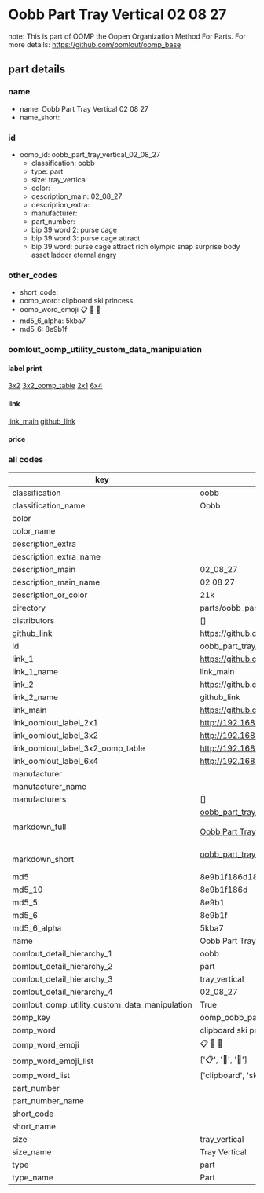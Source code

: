# Oobb Part Tray Vertical 02 08 27  

note: This is part of OOMP the Oopen Organization Method For Parts. For more details: https://github.com/oomlout/oomp_base

##  part details





### name
* name: Oobb Part Tray Vertical 02 08 27
* name_short: 
### id
* oomp_id: oobb_part_tray_vertical_02_08_27
  * classification: oobb
  * type: part
  * size: tray_vertical
  * color: 
  * description_main: 02_08_27
  * description_extra: 
  * manufacturer: 
  * part_number: 
  * bip 39 word 2: purse cage
  * bip 39 word 3: purse cage attract
  * bip 39 word: purse cage attract rich olympic snap surprise body asset ladder eternal angry

### other_codes
* short_code: 
* oomp_word: clipboard ski princess
* oomp_word_emoji :clipboard: :ski: :princess:
* md5_6_alpha: 5kba7
* md5_6: 8e9b1f






### oomlout_oomp_utility_custom_data_manipulation
#### label print
[3x2](http://192.168.1.245:1112/?label=oomp%205kba7)
[3x2_oomp_table](http://192.168.1.107:1112/?label=oomp%205kba7)
[2x1](http://192.168.1.242:1112/?label=oomp%205kba7)
[6x4](http://192.168.1.55:1112/?label=oomp%205kba7)    

#### link

[link_main](https://github.com/oomlout/oomlout_oomp_current_version_messy/tree/main/parts/oobb_part_tray_vertical_02_08_27) [github_link](https://github.com/oomlout/oomlout_oomp_part_src/tree/main/parts/oobb_part_tray_vertical_02_08_27)                             

#### price







### all codes 
| key | value |  
| --- | --- |  
| classification | oobb |  
| classification_name | Oobb |  
| color |  |  
| color_name |  |  
| description_extra |  |  
| description_extra_name |  |  
| description_main | 02_08_27 |  
| description_main_name | 02 08 27 |  
| description_or_color | 21k |  
| directory | parts/oobb_part_tray_vertical_02_08_27 |  
| distributors | [] |  
| github_link | https://github.com/oomlout/oomlout_oomp_part_src/tree/main/parts/oobb_part_tray_vertical_02_08_27 |  
| id | oobb_part_tray_vertical_02_08_27 |  
| link_1 | https://github.com/oomlout/oomlout_oomp_current_version_messy/tree/main/parts/oobb_part_tray_vertical_02_08_27 |  
| link_1_name | link_main |  
| link_2 | https://github.com/oomlout/oomlout_oomp_part_src/tree/main/parts/oobb_part_tray_vertical_02_08_27 |  
| link_2_name | github_link |  
| link_main | https://github.com/oomlout/oomlout_oomp_current_version_messy/tree/main/parts/oobb_part_tray_vertical_02_08_27 |  
| link_oomlout_label_2x1 | http://192.168.1.242:1112/?label=oomp%205kba7 |  
| link_oomlout_label_3x2 | http://192.168.1.245:1112/?label=oomp%205kba7 |  
| link_oomlout_label_3x2_oomp_table | http://192.168.1.107:1112/?label=oomp%205kba7 |  
| link_oomlout_label_6x4 | http://192.168.1.55:1112/?label=oomp%205kba7 |  
| manufacturer |  |  
| manufacturer_name |  |  
| manufacturers | [] |  
| markdown_full | [oobb_part_tray_vertical_02_08_27](https://github.com/oomlout/oomlout_oomp_current_version_messy/tree/main/parts/oobb_part_tray_vertical_02_08_27)<br>[](https://github.com/oomlout/oomlout_oomp_current_version_messy/tree/main/parts/oobb_part_tray_vertical_02_08_27)<br>[Oobb Part Tray Vertical 02 08 27](https://github.com/oomlout/oomlout_oomp_current_version_messy/tree/main/parts/oobb_part_tray_vertical_02_08_27)<br><br> |  
| markdown_short | [oobb_part_tray_vertical_02_08_27](https://github.com/oomlout/oomlout_oomp_current_version_messy/tree/main/parts/oobb_part_tray_vertical_02_08_27)<br><br> |  
| md5 | 8e9b1f186d18fb4f354d2b941d880d74 |  
| md5_10 | 8e9b1f186d |  
| md5_5 | 8e9b1 |  
| md5_6 | 8e9b1f |  
| md5_6_alpha | 5kba7 |  
| name | Oobb Part Tray Vertical 02 08 27 |  
| oomlout_detail_hierarchy_1 | oobb |  
| oomlout_detail_hierarchy_2 | part |  
| oomlout_detail_hierarchy_3 | tray_vertical |  
| oomlout_detail_hierarchy_4 | 02_08_27 |  
| oomlout_oomp_utility_custom_data_manipulation | True |  
| oomp_key | oomp_oobb_part_tray_vertical_02_08_27 |  
| oomp_word | clipboard ski princess |  
| oomp_word_emoji | :clipboard: :ski: :princess: |  
| oomp_word_emoji_list | [':clipboard:', ':ski:', ':princess:'] |  
| oomp_word_list | ['clipboard', 'ski', 'princess'] |  
| part_number |  |  
| part_number_name |  |  
| short_code |  |  
| short_name |  |  
| size | tray_vertical |  
| size_name | Tray Vertical |  
| type | part |  
| type_name | Part |  
